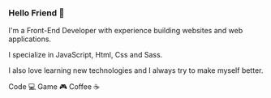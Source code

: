 ### Hello Friend 👋

I'm a Front-End Developer with experience building websites and web applications. 

I specialize in JavaScript, Html, Css and Sass. 

I also love learning new technologies and I always try to make myself better. 

Code 💻
Game 🎮
Coffee ☕️
